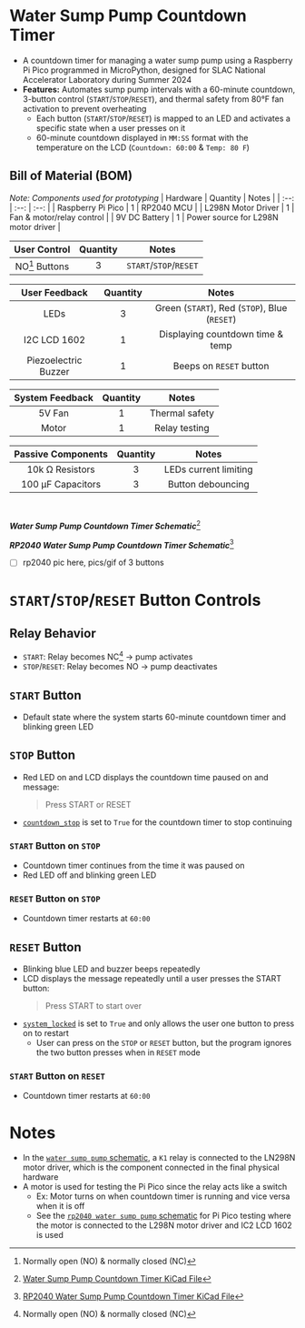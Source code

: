 # Water Sump Pump Countdown Timer
- A countdown timer for managing a water sump pump using a Raspberry Pi Pico programmed in MicroPython, designed for SLAC National Accelerator Laboratory during Summer 2024
- **Features:** Automates sump pump intervals with a 60-minute countdown, 3-button control (`START`/`STOP`/`RESET`), and thermal safety from 80°F fan activation to prevent overheating
  - Each button (`START`/`STOP`/`RESET`) is mapped to an LED and activates a specific state when a user presses on it
  - 60-minute countdown displayed in `MM:SS` format with the temperature on the LCD (`Countdown: 60:00` & `Temp: 80 F`)

## Bill of Material (BOM)
*Note: Components used for prototyping*
| Hardware | Quantity | Notes |
| :--: | :--: | :--: |
| Raspberry Pi Pico | 1 | RP2040 MCU |
| L298N Motor Driver | 1 | Fan & motor/relay control |
| 9V DC Battery | 1 | Power source for L298N motor driver |

| User Control | Quantity | Notes |
| :--: | :--: | :--: |
| NO[^1] Buttons | 3 | `START`/`STOP`/`RESET` |

| User Feedback | Quantity | Notes |
| :--: | :--: | :--: |
| LEDs | 3 | Green (`START`), Red (`STOP`), Blue (`RESET`) |
| I2C LCD 1602 | 1 | Displaying countdown time & temp |
| Piezoelectric Buzzer | 1 | Beeps on `RESET` button | |

| System Feedback | Quantity | Notes |
| :--: | :--: | :--: |
| 5V Fan | 1 | Thermal safety |
| Motor | 1 | Relay testing |

| Passive Components | Quantity | Notes |
| :--: | :--: | :--: |
| 10k &#8486; Resistors | 3 | LEDs current limiting |
| 100 &mu;F Capacitors | 3 | Button debouncing |

<br>

***Water Sump Pump Countdown Timer Schematic***[^2]

***RP2040 Water Sump Pump Countdown Timer Schematic***[^3]

- [ ] rp2040 pic here, pics/gif of 3 buttons


# `START`/`STOP`/`RESET` Button Controls
## Relay Behavior
- `START`: Relay becomes NC[^1] &rarr; pump activates
- `STOP`/`RESET`: Relay becomes NO &rarr; pump deactivates

## `START` Button
- Default state where the system starts 60-minute countdown timer and blinking green LED


## `STOP` Button
- Red LED on and LCD displays the countdown time paused on and message:
  > Press START or RESET
- [`countdown_stop`](LINK) is set to `True` for the countdown timer to stop continuing

### `START` Button on `STOP`
- Countdown timer continues from the time it was paused on
- Red LED off and blinking green LED

### `RESET` Button on `STOP`
- Countdown timer restarts at `60:00`


## `RESET` Button
- Blinking blue LED and buzzer beeps repeatedly
- LCD displays the message repeatedly until a user presses the START button:
  >  Press START to start over
- [`system_locked`](LINK) is set to `True` and only allows the user one button to press on to restart
  - User can press on the `STOP` or `RESET` button, but the program ignores the two button presses when in `RESET` mode

### `START` Button on `RESET`
- Countdown timer restarts at `60:00`


# Notes
- In the [`water sump pump` schematic](LINK), a `K1` relay is connected to the LN298N motor driver, which is the component connected in the final physical hardware
- A motor is used for testing the Pi Pico since the relay acts like a switch
  - Ex: Motor turns on when countdown timer is running and vice versa when it is off
  - See the [`rp2040 water sump pump` schematic](LINK) for Pi Pico testing where the motor is connected to the L298N motor driver and IC2 LCD 1602 is used


[^1]: Normally open (NO) & normally closed (NC)
[^2]: [Water Sump Pump Countdown Timer KiCad File](LINK)
[^3]: [RP2040 Water Sump Pump Countdown Timer KiCad File](LINK)
